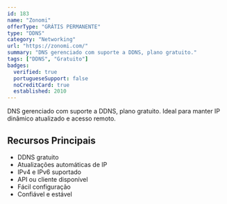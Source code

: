 ```yaml
---
id: 183
name: "Zonomi"
offerType: "GRÁTIS PERMANENTE"
type: "DDNS"
category: "Networking"
url: "https://zonomi.com/"
summary: "DNS gerenciado com suporte a DDNS, plano gratuito."
tags: ["DDNS", "Gratuito"]
badges:
  verified: true
  portugueseSupport: false
  noCreditCard: true
  established: 2010
---
```


DNS gerenciado com suporte a DDNS, plano gratuito. Ideal para manter IP dinâmico atualizado e acesso remoto.

## Recursos Principais

- DDNS gratuito
- Atualizações automáticas de IP
- IPv4 e IPv6 suportado
- API ou cliente disponível
- Fácil configuração
- Confiável e estável
